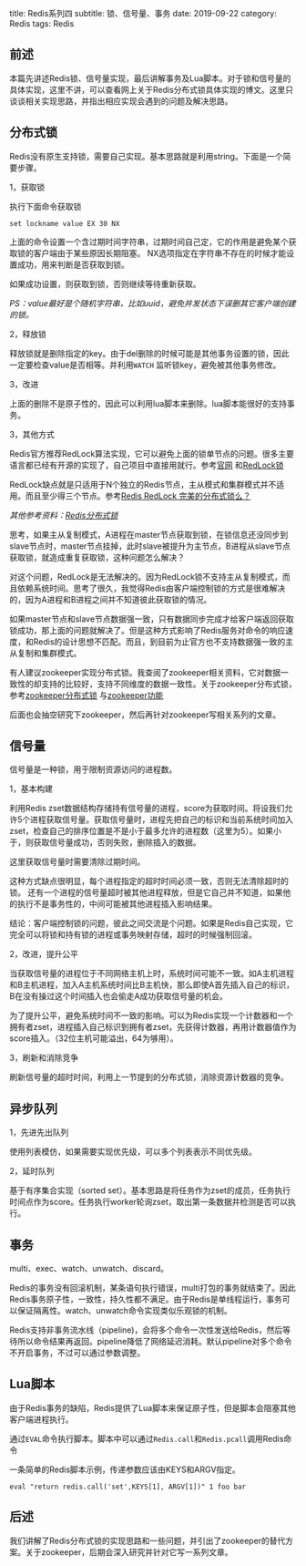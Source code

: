 title: Redis系列四
subtitle: 锁、信号量、事务
date: 2019-09-22
category: Redis
tags: Redis

## 前述

本篇先讲述Redis锁、信号量实现，最后讲解事务及Lua脚本。对于锁和信号量的具体实现，这里不讲，可以查看网上关于Redis分布式锁具体实现的博文。这里只谈谈相关实现思路，并指出相应实现会遇到的问题及解决思路。

## 分布式锁

Redis没有原生支持锁，需要自己实现。基本思路就是利用string。下面是一个简要步骤。

1，获取锁

执行下面命令获取锁

```Redis
set lockname value EX 30 NX
```

上面的命令设置一个含过期时间字符串，过期时间自己定，它的作用是避免某个获取锁的客户端由于某些原因长期阻塞。
NX选项指定在字符串不存在的时候才能设置成功，用来判断是否获取到锁。

如果成功设置，则获取到锁，否则继续等待重新获取。

*PS：value最好是个随机字符串，比如uuid，避免并发状态下误删其它客户端创建的锁。*

2，释放锁

释放锁就是删除指定的key。由于del删除的时候可能是其他事务设置的锁，因此一定要检查value是否相等。并利用`WATCH`
监听锁key，避免被其他事务修改。

3，改进

上面的删除不是原子性的，因此可以利用lua脚本来删除。lua脚本能很好的支持事务。

3，其他方式

Redis官方推荐RedLock算法实现，它可以避免上面的锁单节点的问题。很多主要语言都已经有开源的实现了，自己项目中直接用就行。参考[官网](https://redis.io/topics/distlock)
和[RedLock锁](https://www.jianshu.com/p/7e47a4503b87)

RedLock缺点就是只适用于N个独立的Redis节点，主从模式和集群模式并不适用。而且至少得三个节点。参考[Redis RedLock 完美的分布式锁么？](https://juejin.im/post/59f592c65188255f5c5142d2)

*其他参考资料：[Redis分布式锁](https://juejin.im/post/5cc165816fb9a03202221dd5)*

思考，如果主从复制模式，A进程在master节点获取到锁，在锁信息还没同步到slave节点时，master节点挂掉，此时slave被提升为主节点，B进程从slave节点获取锁，就造成重复获取锁，这种问题怎么解决？

对这个问题，RedLock是无法解决的。因为RedLock锁不支持主从复制模式，而且依赖系统时间。思考了很久，我觉得Redis由客户端控制锁的方式是很难解决的，因为A进程和B进程之间并不知道彼此获取锁的情况。

如果master节点和slave节点数据强一致，只有数据同步完成才给客户端返回获取锁成功，那上面的问题就解决了。但是这种方式影响了Redis服务对命令的响应速度，和Redis的设计思想不匹配。而且，到目前为止官方也不支持数据强一致的主从复制和集群模式。

有人建议zookeeper实现分布式锁。我查阅了zookeeper相关资料，它对数据一致性的却支持的比较好，支持不同维度的数据一致性。关于zookeeper分布式锁，参考[zookeeper分布式锁](https://www.cnblogs.com/toov5/p/9899489.html)
与[zookeeper功能](https://www.cnblogs.com/felixzh/p/5869212.html)

后面也会抽空研究下zookeeper，然后再针对zookeeper写相关系列的文章。

## 信号量

信号量是一种锁，用于限制资源访问的进程数。

1，基本构建

利用Redis zset数据结构存储持有信号量的进程，score为获取时间。将设我们允许5个进程获取信号量。获取信号量时，进程先把自己的标识和当前系统时间加入zset，检查自己的排序位置是不是小于最多允许的进程数（这里为5）。如果小于，则获取信号量成功，否则失败，删除插入的数据。

这里获取信号量时需要清除过期时间。

这种方式缺点很明显，每个进程指定的超时时间必须一致，否则无法清除超时的锁。
还有一个进程的信号量超时被其他进程释放，但是它自己并不知道，如果他的执行不是事务性的，中间可能被其他进程插入影响结果。

结论：客户端控制锁的问题，彼此之间交流是个问题。如果是Redis自己实现，它完全可以将锁和持有锁的进程或事务映射存储，超时的时候强制回滚。

2，改进，提升公平

当获取信号量的进程位于不同网络主机上时，系统时间可能不一致。如A主机进程和B主机进程，加入A主机系统时间比B主机快，那么即使A首先插入自己的标识，B在没有操过这个时间插入也会偷走A成功获取信号量的机会。

为了提升公平，避免系统时间不一致的影响。可以为Redis实现一个计数器和一个拥有者zset，进程插入自己标识到拥有者zset，先获得计数器，再用计数器值作为score插入。（32位主机可能溢出，64为够用）。

3，刷新和消除竞争

刷新信号量的超时时间，利用上一节提到的分布式锁，消除资源计数器的竞争。

## 异步队列

1，先进先出队列

使用列表模仿，如果需要实现优先级，可以多个列表表示不同优先级。

2，延时队列

基于有序集合实现（sorted set）。基本思路是将任务作为zset的成员，任务执行时间点作为score。任务执行worker轮询zset，取出第一条数据并检测是否可以执行。

## 事务

multi、exec、watch、unwatch、discard。

Redis的事务没有回滚机制，某条语句执行错误，multi打包的事务就结束了。因此Redis事务原子性，一致性，持久性都不满足。由于Redis是单线程运行，事务可以保证隔离性。watch、unwatch命令实现类似乐观锁的机制。

Redis支持非事务流水线（pipeline)，会将多个命令一次性发送给Redis，然后等待所以命令结果再返回。pipeline降低了网络延迟消耗。默认pipeline对多个命令不开启事务，不过可以通过参数调整。

## Lua脚本

由于Redis事务的缺陷，Redis提供了Lua脚本来保证原子性，但是脚本会阻塞其他客户端进程执行。

通过`EVAL`命令执行脚本。脚本中可以通过`Redis.call`和`Redis.pcall`调用Redis命令

一条简单的Redis脚本示例，传递参数应该由KEYS和ARGV指定。

```Redis
eval "return redis.call('set',KEYS[1], ARGV[1])" 1 foo bar
```

## 后述

我们讲解了Redis分布式锁的实现思路和一些问题，并引出了zookeeper的替代方案。关于zookeeper，后期会深入研究并针对它写一系列文章。